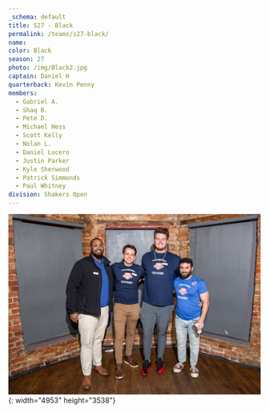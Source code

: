 ```yaml
---
_schema: default
title: S27 - Black
permalink: /teams/s27-black/
name:
color: Black
season: 27
photo: /img/Black2.jpg
captain: Daniel H
quarterback: Kevin Penny
members:
  - Gabriel A.
  - Shaq B.
  - Pete D.
  - Michael Hess
  - Scott Kelly
  - Nolan L.
  - Daniel Lucero
  - Justin Parker
  - Kyle Sherwood
  - Patrick Simmonds
  - Paul Whitney
division: Shakers Open
---
```

![](/img/da2-7066.jpg){: width="4953" height="3538"}